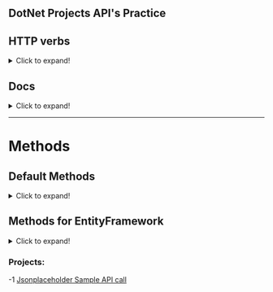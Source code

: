 ## DotNet Projects API's Practice

## HTTP verbs
<details>
  <summary>Click to expand!</summary>
  
|HTTP Verb	| CRUD	| Entire Collection (e.g. /customers)	| Specific Item (e.g. /customers/{id}) |
|---|---|---|---|
|POST |Create |	201 (Created), 'Location' header with link to /customers/{id} containing new ID. |	404 (Not Found), 409 (Conflict) if resource already exists..
| GET | Read |	200 (OK), list of customers. Use pagination, sorting and filtering to navigate big lists. |	200 (OK), single customer. 404 (Not Found), if ID not found or invalid.
| PUT |	Update/Replace |	405 (Method Not Allowed), unless you want to update/replace every resource in the entire collection.	200 (OK) or 204 (No Content). 404 (Not Found), if ID not found or invalid.
| PATCH |	Update/Modify	| 405 (Method Not Allowed), unless you want to modify the collection itself.	| 200 (OK) or 204 (No Content). 404 (Not Found), if ID not found or invalid.
| DELETE |	Delete	| 405 (Method Not Allowed), unless you want to delete the whole collection—not often desirable.	200 (OK). | 404 (Not Found), if ID not found or invalid.
</details>

## Docs 
<details>
  <summary>Click to expand!</summary>
-1 Web API Content Negotiation <br/><br/>

Accetpt:application/xml <br/>
Accetpt:application/json <br/>
</details>

------------------

# Methods 
## Default Methods
<details>
  <summary>Click to expand!</summary>
  
  ```
  public class ValuesController : ApiController
{
    static List<string> strings = new List<string>()
    {
        "value0", "value1", "value2"
    };
    // GET api/values
    public IEnumerable<string> Get()
    {
        return strings;
    }

    // GET api/values/5
    public string Get(int id)
    {
        return strings[id];
    }

    // POST api/values
    public void Post([FromBody]string value)
    {
        strings.Add(value);
    }

    // PUT api/values/5
    public void Put(int id, [FromBody]string value)
    {
        strings[id] = value;
    }

    // DELETE api/values/5
    public void Delete(int id)
    {
        strings.RemoveAt(id);
    }
}
```

  </details>

## Methods for EntityFramework
  <details>
  <summary>Click to expand!</summary>
    
-----
### Get 
<details>
  <summary>Click to expand!</summary>
  
  ``` 
   public IEnumerable<Employee> Get()
        {
            using(EmployeeDBEntities entities = new EmployeeDBEntities())
            {
                return entities.Employees.ToList();
            }
        }
  ```
  
  </details>
  
 ### Get (int Id)
<details>
  <summary>Click to expand!</summary>
  
  ``` 
   public Employee Get(int id)
        {
            using (EmployeeDBEntities entities = new EmployeeDBEntities())
            {
                return entities.Employees.FirstOrDefault(e => e.ID == id);
            }
        }
  ```
  </details> 
  
   ### Get (int Id) [HttpResponseMessage]
<details>
  <summary>Click to expand!</summary>
  
  ``` 
public HttpResponseMessage Get(int id)
{
    using (EmployeeDBEntities entities = new EmployeeDBEntities())
    {
        var entity = entities.Employees.FirstOrDefault(e => e.ID == id);
        if (entity != null)
        {
            return Request.CreateResponse(HttpStatusCode.OK, entity);
        }
        else
        {
            return Request.CreateErrorResponse(HttpStatusCode.NotFound,
                "Employee with Id " + id.ToString() + " not found");
        }
    }
}
  ```
  </details> 
  
  -----
  
  ### Post ([FromBody] Employee employee)
<details>
  <summary>Click to expand!</summary>
  
  ``` 
   public void Post([FromBody] Employee employee)
{
    using (EmployeeDBEntities entities = new EmployeeDBEntities())
    {
        entities.Employees.Add(employee);
        entities.SaveChanges();
    }
}
  ```
  </details> 
  
   ### Post ([FromBody] Employee employee) [HttpResponseMessage]
<details>
  <summary>Click to expand!</summary>
  
  ``` 
 public HttpResponseMessage Post([FromBody] Employee employee)
{
    try
    {
        using (EmployeeDBEntities entities = new EmployeeDBEntities())
        {
            entities.Employees.Add(employee);
            entities.SaveChanges();

            var message = Request.CreateResponse(HttpStatusCode.Created, employee);
            message.Headers.Location = new Uri(Request.RequestUri +
                employee.ID.ToString());

            return message;
        }
    }
    catch (Exception ex)
    {
        return Request.CreateErrorResponse(HttpStatusCode.BadRequest, ex);
    }
}
  ```
  </details> 
  
   -----
  
  ### Delete (int id)
<details>
  <summary>Click to expand!</summary>
  
  ``` 
   public void Delete(int id)
{
    using (EmployeeDBEntities entities = new EmployeeDBEntities())
    {
        entities.Employees.Remove(entities.Employees.FirstOrDefault(e => e.ID == id));
        entities.SaveChanges();
    }
}

  ```
  </details> 
  
  ### Delete (int id) [HttpResponseMessage]
<details>
  <summary>Click to expand!</summary>
  
  ``` 
  public HttpResponseMessage Delete(int id)
{
    try
    {
        using (EmployeeDBEntities entities = new EmployeeDBEntities())
        {
            var entity = entities.Employees.FirstOrDefault(e => e.ID == id);
            if (entity == null)
            {
                return Request.CreateErrorResponse(HttpStatusCode.NotFound,
                    "Employee with Id = " + id.ToString() + " not found to delete");
            }
            else
            {
                entities.Employees.Remove(entity);
                entities.SaveChanges();
                return Request.CreateResponse(HttpStatusCode.OK);
            }
        }
    }
    catch (Exception ex)
    {
        return Request.CreateErrorResponse(HttpStatusCode.BadRequest, ex);
    }
}
  ```
  </details> 
  
   -----
  
  ### Put (int id, [FromBody]Employee employee)
<details>
  <summary>Click to expand!</summary>
  
  ``` 
  public void Put(int id, [FromBody]Employee employee)
{
    using (EmployeeDBEntities entities = new EmployeeDBEntities())
    {
        var entity = entities.Employees.FirstOrDefault(e => e.ID == id);

        entity.FirstName = employee.FirstName;
        entity.LastName = employee.LastName;
        entity.Gender = employee.Gender;
        entity.Salary = employee.Salary;

        entities.SaveChanges();
    }
}
  ```
  </details> 
  
   ### Put (int id, [FromBody]Employee employee) [HttpResponseMessage]
<details>
  <summary>Click to expand!</summary>
  
  ``` 
 public HttpResponseMessage Put(int id, [FromBody]Employee employee)
{
    try
    {
        using (EmployeeDBEntities entities = new EmployeeDBEntities())
        {
            var entity = entities.Employees.FirstOrDefault(e => e.ID == id);
            if (entity == null)
            {
                return Request.CreateErrorResponse(HttpStatusCode.NotFound,
                    "Employee with Id " + id.ToString() + " not found to update");
            }
            else
            {
                entity.FirstName = employee.FirstName;
                entity.LastName = employee.LastName;
                entity.Gender = employee.Gender;
                entity.Salary = employee.Salary;

                entities.SaveChanges();

                return Request.CreateResponse(HttpStatusCode.OK, entity);
            }
        }
    }
    catch (Exception ex)
    {
        return Request.CreateErrorResponse(HttpStatusCode.BadRequest, ex);
    }
}
  ```
  </details> 
  
  
  </details>

### Projects:
-1 [Jsonplaceholder Sample API call](https://github.com/Dushyantsingh-ds/dotnet-api/tree/main/Projects/WebApplication_project_03)

